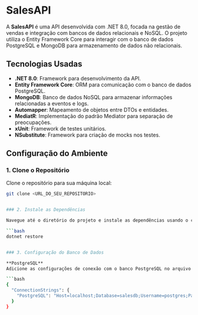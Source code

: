 # SalesAPI

A **SalesAPI** é uma API desenvolvida com .NET 8.0, focada na gestão de vendas e integração com bancos de dados relacionais e NoSQL. O projeto utiliza o Entity Framework Core para interagir com o banco de dados PostgreSQL e MongoDB para armazenamento de dados não relacionais.

## Tecnologias Usadas

- **.NET 8.0**: Framework para desenvolvimento da API.
- **Entity Framework Core**: ORM para comunicação com o banco de dados PostgreSQL.
- **MongoDB**: Banco de dados NoSQL para armazenar informações relacionadas a eventos e logs.
- **Automapper**: Mapeamento de objetos entre DTOs e entidades.
- **MediatR**: Implementação do padrão Mediator para separação de preocupações.
- **xUnit**: Framework de testes unitários.
- **NSubstitute**: Framework para criação de mocks nos testes.

## Configuração do Ambiente

### 1. Clone o Repositório

Clone o repositório para sua máquina local:

```bash
git clone <URL_DO_SEU_REPOSITORIO>


### 2. Instale as Dependências

Navegue até o diretório do projeto e instale as dependências usando o comando:

```bash
dotnet restore


### 3. Configuração do Banco de Dados

**PostgreSQL**
Adicione as configurações de conexão com o banco PostgreSQL no arquivo appsettings.json

```bash
{
  "ConnectionStrings": {
    "PostgreSQL": "Host=localhost;Database=salesdb;Username=postgres;Password=yourpassword"
  }
}
